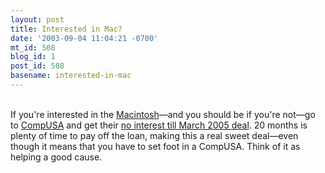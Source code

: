 ```yaml
---
layout: post
title: Interested in Mac?
date: '2003-09-04 11:04:21 -0700'
mt_id: 508
blog_id: 1
post_id: 508
basename: interested-in-mac
---
```

<br />If you're interested in the <a href="http://www.apple.com/">Macintosh</a>&#x2014;and you should be if you're not&#x2014;go to <a href="http://www.compusa.com/">CompUSA</a> and get their <a href="http://dealmac.com/articles/55444.html?sess=bff5ebef893a2daa9cbbdb07fd0ab59c">no interest till March 2005 deal</a>. 20 months is plenty of time to pay off the loan, making this a real sweet deal&#x2014;even though it means that you have to set foot in a CompUSA. Think of it as helping a good cause.<br /><br /><br />
